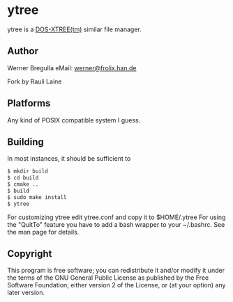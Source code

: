 # ytree

ytree is a [DOS-XTREE(tm)](https://en.wikipedia.org/wiki/XTree) similar file
manager.

## Author

Werner Bregulla eMail: werner@frolix.han.de

Fork by Rauli Laine

## Platforms

Any kind of POSIX compatible system I guess.

## Building

In most instances, it should be sufficient to

```sh
$ mkdir build
$ cd build
$ cmake ..
$ build
$ sudo make install
$ ytree
```

For customizing ytree edit ytree.conf and copy it to $HOME/.ytree
For using the "QuitTo" feature you have to add a bash wrapper to
your ~/.bashrc. See the man page for details.

## Copyright

This program is free software; you can redistribute it and/or modify it
under the terms of the GNU General Public License as published by the
Free Software Foundation; either version 2 of the License,
or (at your option) any later version.
